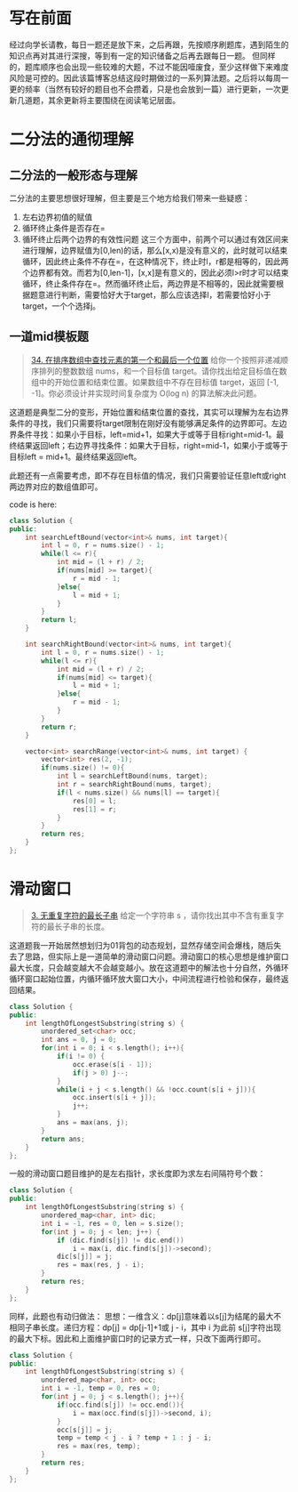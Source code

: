 # 写在前面
经过向学长请教，每日一题还是放下来，之后再跟，先按顺序刷题库，遇到陌生的知识点再对其进行深搜，等到有一定的知识储备之后再去跟每日一题。
但同样的，题库顺序也会出现一些较难的大题，不过不能因噎废食，至少这样做下来难度风险是可控的。因此该篇博客总结这段时期做过的一系列算法题。之后将以每周一更的频率（当然有较好的题目也不会攒着，只是也会放到一篇）进行更新，一次更新几道题，其余更新将主要围绕在阅读笔记层面。

# 二分法的通彻理解
## 二分法的一般形态与理解
二分法的主要思想很好理解，但主要是三个地方给我们带来一些疑惑：
1. 左右边界初值的赋值
2. 循环终止条件是否存在=
3. 循环终止后两个边界的有效性问题
这三个方面中，前两个可以通过有效区间来进行理解，边界赋值为[0,len)的话，那么[x,x)是没有意义的，此时就可以结束循环，因此终止条件不存在=，在这种情况下，终止时l，r都是相等的，因此两个边界都有效。而若为[0,len-1]，[x,x]是有意义的，因此必须l>r时才可以结束循环，终止条件存在=。然而循环终止后，两边界是不相等的，因此就需要根据题意进行判断，需要恰好大于target，那么应该选择l，若需要恰好小于target，一个个选择j。
## 一道mid模板题
>[34. 在排序数组中查找元素的第一个和最后一个位置](https://leetcode.cn/problems/find-first-and-last-position-of-element-in-sorted-array/)
>给你一个按照非递减顺序排列的整数数组 nums，和一个目标值 target。请你找出给定目标值在数组中的开始位置和结束位置。如果数组中不存在目标值 target，返回 [-1, -1]。你必须设计并实现时间复杂度为 O(log n) 的算法解决此问题。

这道题是典型二分的变形，开始位置和结束位置的查找，其实可以理解为左右边界条件的寻找，我们只需要将target限制在刚好没有能够满足条件的边界即可。左边界条件寻找：如果小于目标，left=mid+1，如果大于或等于目标right=mid-1。最终结果返回left；右边界寻找条件：如果大于目标，right=mid-1，如果小于或等于目标left = mid+1。最终结果返回left。

此题还有一点需要考虑，即不存在目标值的情况，我们只需要验证任意left或right两边界对应的数组值即可。

code is here:
```cpp
class Solution {
public:
    int searchLeftBound(vector<int>& nums, int target){
        int l = 0, r = nums.size() - 1;
        while(l <= r){
            int mid = (l + r) / 2;
            if(nums[mid] >= target){
                r = mid - 1;
            }else{
                l = mid + 1;
            }
        }
        return l;
    }

    int searchRightBound(vector<int>& nums, int target){
        int l = 0, r = nums.size() - 1;
        while(l <= r){
            int mid = (l + r) / 2;
            if(nums[mid] <= target){
                l = mid + 1;
            }else{
                r = mid - 1;
            }
        }
        return r;
    }

    vector<int> searchRange(vector<int>& nums, int target) {
        vector<int> res(2, -1);
        if(nums.size() != 0){
            int l = searchLeftBound(nums, target);
            int r = searchRightBound(nums, target);
            if(l < nums.size() && nums[l] == target){
                res[0] = l;
                res[1] = r;
            }
        }
        return res;
    }
};
```
# 滑动窗口
> [3. 无重复字符的最长子串](https://leetcode.cn/problems/longest-substring-without-repeating-characters/)
> 给定一个字符串 s ，请你找出其中不含有重复字符的最长子串的长度。

这道题我一开始居然想划归为01背包的动态规划，显然存储空间会爆栈，随后失去了思路，但实际上是一道简单的滑动窗口问题。滑动窗口的核心思想是维护窗口最大长度，只会越变越大不会越变越小。放在这道题中的解法也十分自然，外循环循环窗口起始位置，内循环循环放大窗口大小，中间流程进行检验和保存，最终返回结果。
```cpp
class Solution {
public:
    int lengthOfLongestSubstring(string s) {
        unordered_set<char> occ;
        int ans = 0, j = 0;
        for(int i = 0; i < s.length(); i++){
            if(i != 0) {
                occ.erase(s[i - 1]);
                if(j > 0) j--;
            }
            while(i + j < s.length() && !occ.count(s[i + j])){
                occ.insert(s[i + j]);
                j++;
            }
            ans = max(ans, j);
        }
        return ans;
    }
};
```
一般的滑动窗口题目维护的是左右指针，求长度即为求左右间隔符号个数：
```cpp
class Solution {
public:
    int lengthOfLongestSubstring(string s) {
        unordered_map<char, int> dic;
        int i = -1, res = 0, len = s.size();
        for(int j = 0; j < len; j++) {
            if (dic.find(s[j]) != dic.end())
                i = max(i, dic.find(s[j])->second); 
            dic[s[j]] = j;
            res = max(res, j - i);
        }
        return res;
    }
};
```
同样，此题也有动归做法：
思想：一维含义：dp[j]意味着以s[j]为结尾的最大不相同子串长度。递归方程：dp[j] = dp[j-1]+1或 j - i，其中 i 为此前 s[j]字符出现的最大下标。因此和上面维护窗口时的记录方式一样，只改下面两行即可。
```cpp
class Solution {
public:
    int lengthOfLongestSubstring(string s) {
        unordered_map<char, int> occ;
        int i = -1, temp = 0, res = 0;
        for(int j = 0; j < s.length(); j++){
            if(occ.find(s[j]) != occ.end()){
                i = max(occ.find(s[j])->second, i);
            }
            occ[s[j]] = j;
            temp = temp < j - i ? temp + 1 : j - i;
            res = max(res, temp);
        }
        return res;
    }
};

```